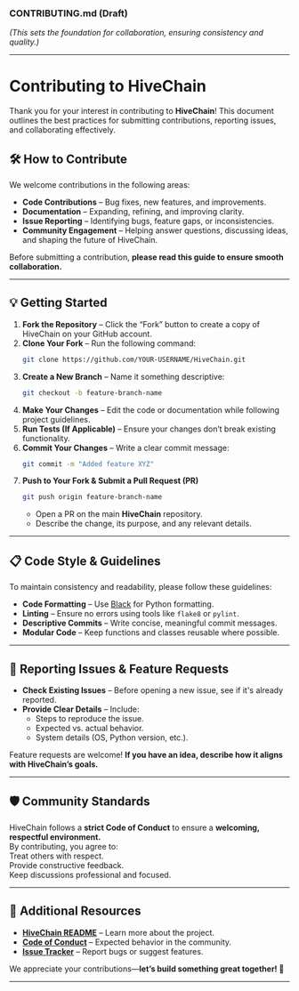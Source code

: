 ### **CONTRIBUTING.md (Draft)**  
*(This sets the foundation for collaboration, ensuring consistency and quality.)*  

---

# **Contributing to HiveChain**  

Thank you for your interest in contributing to **HiveChain**! This document outlines the best practices for submitting contributions, reporting issues, and collaborating effectively.  

## **🛠 How to Contribute**  

We welcome contributions in the following areas:  
- **Code Contributions** – Bug fixes, new features, and improvements.  
- **Documentation** – Expanding, refining, and improving clarity.  
- **Issue Reporting** – Identifying bugs, feature gaps, or inconsistencies.  
- **Community Engagement** – Helping answer questions, discussing ideas, and shaping the future of HiveChain.  

Before submitting a contribution, **please read this guide to ensure smooth collaboration.**  

---

## **💡 Getting Started**  

1. **Fork the Repository** – Click the “Fork” button to create a copy of HiveChain on your GitHub account.  
2. **Clone Your Fork** – Run the following command:  
   ```bash
   git clone https://github.com/YOUR-USERNAME/HiveChain.git
   ```
3. **Create a New Branch** – Name it something descriptive:  
   ```bash
   git checkout -b feature-branch-name
   ```
4. **Make Your Changes** – Edit the code or documentation while following project guidelines.  
5. **Run Tests (If Applicable)** – Ensure your changes don’t break existing functionality.  
6. **Commit Your Changes** – Write a clear commit message:  
   ```bash
   git commit -m "Added feature XYZ"
   ```
7. **Push to Your Fork & Submit a Pull Request (PR)**  
   ```bash
   git push origin feature-branch-name
   ```
   - Open a PR on the main **HiveChain** repository.  
   - Describe the change, its purpose, and any relevant details.  

---

## **📋 Code Style & Guidelines**  

To maintain consistency and readability, please follow these guidelines:  

- **Code Formatting** – Use [Black](https://black.readthedocs.io/en/stable/) for Python formatting.  
- **Linting** – Ensure no errors using tools like `flake8` or `pylint`.  
- **Descriptive Commits** – Write concise, meaningful commit messages.  
- **Modular Code** – Keep functions and classes reusable where possible.  

---

## **🐞 Reporting Issues & Feature Requests**  

- **Check Existing Issues** – Before opening a new issue, see if it's already reported.  
- **Provide Clear Details** – Include:  
  - Steps to reproduce the issue.  
  - Expected vs. actual behavior.  
  - System details (OS, Python version, etc.).  

Feature requests are welcome! **If you have an idea, describe how it aligns with HiveChain’s goals.**  

---

## **🛡 Community Standards**  

HiveChain follows a **strict Code of Conduct** to ensure a **welcoming, respectful environment.**  
By contributing, you agree to:  
Treat others with respect.  
Provide constructive feedback.  
Keep discussions professional and focused.  

---

## **🔗 Additional Resources**  

- **[HiveChain README](./README.md)** – Learn more about the project.  
- **[Code of Conduct](./CODE_OF_CONDUCT.md)** – Expected behavior in the community.  
- **[Issue Tracker](https://github.com/YOUR-REPO/issues)** – Report bugs or suggest features.  

We appreciate your contributions—**let’s build something great together! 🚀**  

---

